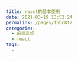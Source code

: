 ```yaml
---
title: react的基本使用
date: 2021-03-19 13:52:24
permalink: /pages/f5bc8f/
categories:
  - 前端乱炖
  - react
tags:
  - 
---
```


